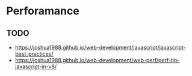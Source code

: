 # Perforamance

## TODO


- https://joshua1988.github.io/web-development/javascript/javascript-best-practices/
- https://joshua1988.github.io/web-development/web-perf/perf-tip-javascript-in-v8/